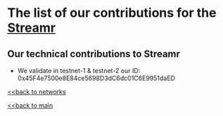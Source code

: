 # The list of our contributions for the [Streamr](https://streamr.network/)

## Our technical contributions to Streamr

- We validate in testnet-1 & testnet-2 our ID: 0x45F4e7500e8E84ce5698D3dC6dc01C6E9951daED


[<<back to networks](https://github.com/nq4-net/entrance/tree/main/networks)

[<<back to main](https://github.com/nq4-net/entrance)